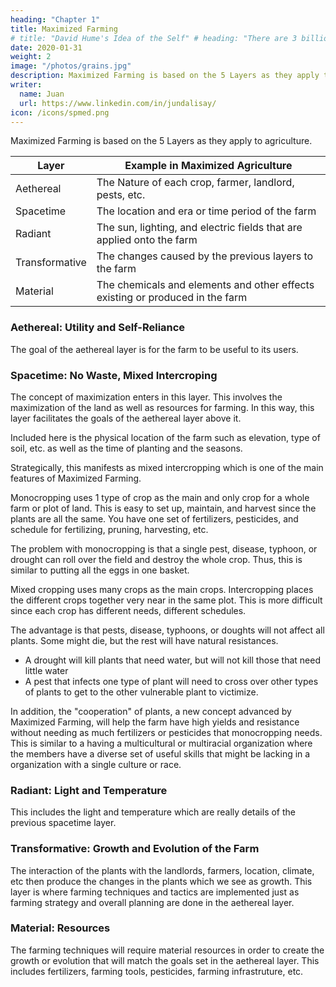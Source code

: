 ```yaml
---
heading: "Chapter 1"
title: Maximized Farming
# title: "David Hume's Idea of the Self" # heading: "There are 3 billion yous"
date: 2020-01-31
weight: 2
image: "/photos/grains.jpg"
description: Maximized Farming is based on the 5 Layers as they apply to agriculture.
writer:
  name: Juan
  url: https://www.linkedin.com/in/jundalisay/
icon: /icons/spmed.png
---
```



Maximized Farming is based on the 5 Layers as they apply to agriculture. 

Layer | Example in Maximized Agriculture
--- | ---
Aethereal | The Nature of each crop, farmer, landlord, pests, etc. 
Spacetime | The location and era or time period of the farm
Radiant | The sun, lighting, and electric fields that are applied onto the farm
Transformative | The changes caused by the previous layers to the farm
Material | The chemicals and elements and other effects existing or produced in the farm


### Aethereal: Utility and Self-Reliance

The goal of the aethereal layer is for the farm to be useful to its users. 


### Spacetime: No Waste, Mixed Intercroping

The concept of maximization enters in this layer. This involves the maximization of the land as well as resources for farming. In this way, this layer facilitates the goals of the aethereal layer above it. 

Included here is the physical location of the farm such as elevation, type of soil, etc. as well as the time of planting and the seasons. 

Strategically, this manifests as mixed intercropping which is one of the main features of Maximized Farming.

Monocropping uses 1 type of crop as the main and only crop for a whole farm or plot of land. This is easy to set up, maintain, and harvest since the plants are all the same. You have one set of fertilizers, pesticides, and schedule for fertilizing, pruning, harvesting, etc. 

The problem with monocropping is that a single pest, disease, typhoon, or drought can roll over the field and destroy the whole crop. Thus, this is similar to putting all the eggs in one basket. 

Mixed cropping uses many crops as the main crops. Intercropping places the different crops together very near in the same plot. This is more difficult since each crop has different needs, different schedules. 

The advantage is that pests, disease, typhoons, or doughts will not affect all plants. Some might die, but the rest will have natural resistances. 
- A drought will kill plants that need water, but will not kill those that need little  water
- A pest that infects one type of plant will need to cross over other types of plants to get to the other vulnerable plant to victimize. 

In addition, the "cooperation" of plants, a new concept advanced by Maximized Farming, will help the farm have high yields and resistance without needing as much fertilizers or pesticides that monocropping needs. This is similar to a having a multicultural or multiracial organization where the members have a diverse set of useful skills that might be lacking in a organization with a single culture or race. 



### Radiant: Light and Temperature

This includes the light and temperature which are really details of the previous spacetime layer. 


### Transformative: Growth and Evolution of the Farm

The interaction of the plants with the landlords, farmers, location, climate, etc then produce the changes in the plants which we see as growth. This layer is where farming techniques and tactics are implemented just as farming strategy and overall planning are done in the aethereal layer. 



### Material: Resources

The farming techniques will require material resources in order to create the growth or evolution that will match the goals set in the aethereal  layer.   This includes fertilizers, farming tools, pesticides, farming infrastruture, etc. 


